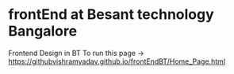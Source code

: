 # frontEnd at Besant technology Bangalore
Frontend Design in BT
To run this page -> https://githubvishramyadav.github.io/frontEndBT/Home_Page.html
